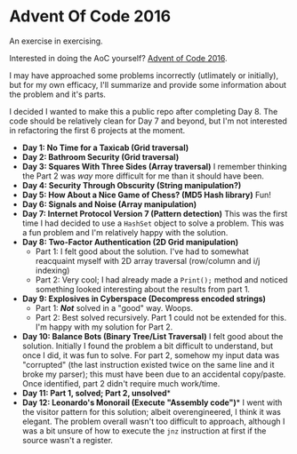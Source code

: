 # Advent Of Code 2016
An exercise in exercising.

Interested in doing the AoC yourself?  [Advent of Code 2016](http://adventofcode.com/2016).

I may have approached some problems incorrectly (utlimately or initially), but for my own efficacy, I'll summarize and provide some information about the problem and it's parts.

I decided I wanted to make this a public repo after completing Day 8. The code should be relatively clean for Day 7 and beyond, but I'm not interested in refactoring the first 6 projects at the moment.

- **Day 1:  No Time for a Taxicab  (Grid traversal)**
- **Day 2: Bathroom Security (Grid traversal)**
- **Day 3: Squares With Three Sides (Array traversal)**
I remember thinking the Part 2 was *way* more difficult for me than it should have been.
- **Day 4: Security Through Obscurity (String manipulation?)**
- **Day 5: How About a Nice Game of Chess? (MD5 Hash library)**
Fun!
- **Day 6: Signals and Noise (Array manipulation)**
- **Day 7: Internet Protocol Version 7 (Pattern detection)**
This was the first time I had decided to use a `HashSet` object to solve a problem.  This was a fun problem and I'm relatively happy with the solution.
- **Day 8: Two-Factor Authentication (2D Grid manipulation)**
  - Part 1: I felt good about the solution. I've had to somewhat reacquaint myself with 2D array traversal (row/column and i/j indexing)
  - Part 2: Very cool; I had already made a `Print();` method and noticed something looked interesting about the results from part 1.
- **Day 9: Explosives in Cyberspace (Decompress encoded strings)**
  - Part 1: ***Not*** solved in a "good" way. Woops.
  - Part 2: Best solved recursively. Part 1 could not be extended for this. I'm happy with my solution for Part 2.
- **Day 10: Balance Bots (Binary Tree/List Traversal)**
  I felt good about the solution. Initially I found the problem a bit difficult to understand, but once I did, it was fun to solve. For part 2, somehow my input data was "corrupted" (the last instruction existed twice on the same line and it broke my parser); this must have been due to an accidental copy/paste. Once identified, part 2 didn't require much work/time.
- **Day 11: Part 1, solved; Part 2, unsolved***
- **Day 12: Leonardo's Monorail (Execute "Assembly code")***
 I went with the visitor pattern for this solution; albeit overengineered, I think it was elegant. The problem overall wasn't too difficult to approach, although I was a bit unsure of how to execute the `jnz` instruction at first if the source wasn't a register.